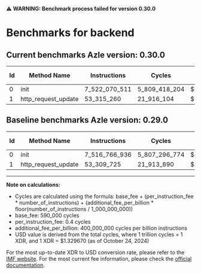 ⚠️ **WARNING: Benchmark process failed for version 0.30.0**

# Benchmarks for backend

## Current benchmarks Azle version: 0.30.0

| Id  | Method Name         | Instructions  | Cycles        | USD           | USD/Million Calls | Change                              |
| --- | ------------------- | ------------- | ------------- | ------------- | ----------------- | ----------------------------------- |
| 0   | init                | 7_522_070_511 | 5_809_418_204 | $0.0077246091 | $7_724.60         | <font color="red">+5_303_575</font> |
| 1   | http_request_update | 53_315_260    | 21_916_104    | $0.0000291412 | $29.14            | <font color="red">+5_535</font>     |

## Baseline benchmarks Azle version: 0.29.0

| Id  | Method Name         | Instructions  | Cycles        | USD           | USD/Million Calls |
| --- | ------------------- | ------------- | ------------- | ------------- | ----------------- |
| 0   | init                | 7_516_766_936 | 5_807_296_774 | $0.0077217883 | $7_721.78         |
| 1   | http_request_update | 53_309_725    | 21_913_890    | $0.0000291382 | $29.13            |

---

**Note on calculations:**

- Cycles are calculated using the formula: base_fee + (per_instruction_fee \* number_of_instructions) + (additional_fee_per_billion \* floor(number_of_instructions / 1_000_000_000))
- base_fee: 590_000 cycles
- per_instruction_fee: 0.4 cycles
- additional_fee_per_billion: 400_000_000 cycles per billion instructions
- USD value is derived from the total cycles, where 1 trillion cycles = 1 XDR, and 1 XDR = $1.329670 (as of October 24, 2024)

For the most up-to-date XDR to USD conversion rate, please refer to the [IMF website](https://www.imf.org/external/np/fin/data/rms_sdrv.aspx).
For the most current fee information, please check the [official documentation](https://internetcomputer.org/docs/current/developer-docs/gas-cost#execution).
